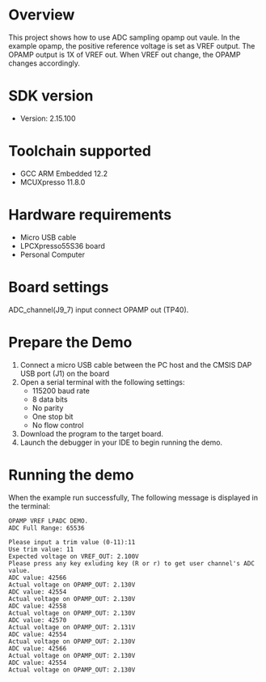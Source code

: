 Overview
========
This project shows how to use ADC sampling opamp out vaule. In the example opamp,
the positive reference voltage is set as VREF output. The OPAMP output is 1X of VREF
out. When VREF out change, the OPAMP changes accordingly.

SDK version
===========
- Version: 2.15.100

Toolchain supported
===================
- GCC ARM Embedded  12.2
- MCUXpresso  11.8.0

Hardware requirements
=====================
- Micro USB cable
- LPCXpresso55S36 board
- Personal Computer

Board settings
==============
ADC_channel(J9_7) input connect OPAMP out (TP40).

Prepare the Demo
================
1.  Connect a micro USB cable between the PC host and the CMSIS DAP USB port (J1) on the board
2.  Open a serial terminal with the following settings:
    - 115200 baud rate
    - 8 data bits
    - No parity
    - One stop bit
    - No flow control
3.  Download the program to the target board.
4.  Launch the debugger in your IDE to begin running the demo.

Running the demo
================
When the example run successfully, The following message is displayed in the terminal:

~~~~~~~~~~~~~~~~~~~~~
OPAMP VREF LPADC DEMO.
ADC Full Range: 65536

Please input a trim value (0-11):11
Use trim value: 11
Expected voltage on VREF_OUT: 2.100V
Please press any key exluding key (R or r) to get user channel's ADC value.
ADC value: 42566
Actual voltage on OPAMP_OUT: 2.130V
ADC value: 42554
Actual voltage on OPAMP_OUT: 2.130V
ADC value: 42558
Actual voltage on OPAMP_OUT: 2.130V
ADC value: 42570
Actual voltage on OPAMP_OUT: 2.131V
ADC value: 42554
Actual voltage on OPAMP_OUT: 2.130V
ADC value: 42566
Actual voltage on OPAMP_OUT: 2.130V
ADC value: 42554
Actual voltage on OPAMP_OUT: 2.130V

~~~~~~~~~~~~~~~~~~~~~
